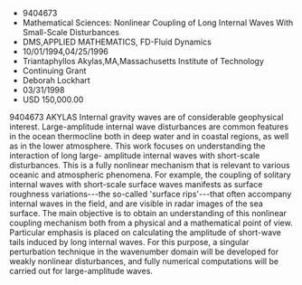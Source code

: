 
* 9404673
* Mathematical Sciences: Nonlinear Coupling of Long Internal Waves With Small-Scale Disturbances
* DMS,APPLIED MATHEMATICS, FD-Fluid Dynamics
* 10/01/1994,04/25/1996
* Triantaphyllos Akylas,MA,Massachusetts Institute of Technology
* Continuing Grant
* Deborah Lockhart
* 03/31/1998
* USD 150,000.00

9404673 AKYLAS Internal gravity waves are of considerable geophysical interest.
Large-amplitude internal wave disturbances are common features in the ocean
thermocline both in deep water and in coastal regions, as well as in the lower
atmosphere. This work focuses on understanding the interaction of long large-
amplitude internal waves with short-scale disturbances. This is a fully
nonlinear mechanism that is relevant to various oceanic and atmospheric
phenomena. For example, the coupling of solitary internal waves with short-scale
surface waves manifests as surface roughness variations---the so-called 'surface
rips'---that often accompany internal waves in the field, and are visible in
radar images of the sea surface. The main objective is to obtain an
understanding of this nonlinear coupling mechanism both from a physical and a
mathematical point of view. Particular emphasis is placed on calculating the
amplitude of short-wave tails induced by long internal waves. For this purpose,
a singular perturbation technique in the wavenumber domain will be developed for
weakly nonlinear disturbances, and fully numerical computations will be carried
out for large-amplitude waves.
